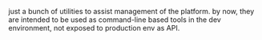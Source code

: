 just a bunch of utilities to assist management of the platform.
by now, they are intended to be used as command-line based tools in the dev environment, not exposed to production env as API.